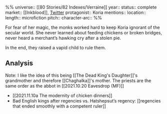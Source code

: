 %%
universe:: [[80 Stories/82 Indexes/Verraine]]
year::
status:: complete
market:: [[Inkblood]], [Twitter](https://twitter.com/EleanorKonik/status/1406636570732552196)
protagonist:: Koria
mentions::
location::
length:: microfiction
pitch:: 
character-arc:: 
%% 

For fear of her magic, the monks worked hard to keep Koria ignorant of the secular world. She never learned about feeding chickens or broken bridges, never heard a merchant’s hawking cry after a stolen pie.

In the end, they raised a vapid child to rule them.

## Analysis

Note: I like the idea of this being [[The Dead King's Daughter]]'s grandmother and therefore [[Chaghalka]]'s mother. The priests are the same order as the abbot in [[2021.10.20 Eavesdrop (MF)]]
* [[2021.11.10a The modernity of chicken dinners]]
* Bad English kings after regencies vs. Hatshepsut’s regency: [[regencies that ended smoothly with a competent ruler]] 